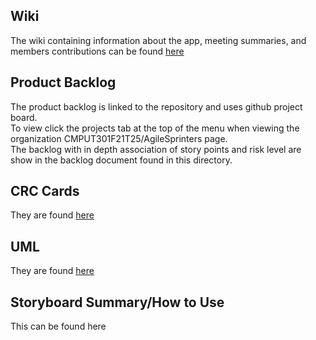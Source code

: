 ## Wiki
The wiki containing information about the app, meeting summaries, and members contributions can be found [here](https://github.com/CMPUT301F21T25/AgileSprinters/wiki)

## Product Backlog
The product backlog is linked to the repository and uses github project board. <br>
To view click the projects tab at the top of the menu when viewing the organization CMPUT301F21T25/AgileSprinters page. <br>
The backlog with in depth association of story points and risk level are show in the backlog document found in this directory. <br>

## CRC Cards
They are found [here](https://github.com/CMPUT301F21T25/AgileSprinters/blob/main/doc/CRC_cards.pdf)

## UML
They are found [here](https://github.com/CMPUT301F21T25/AgileSprinters/blob/main/doc/UML.png)

## Storyboard Summary/How to Use
This can be found here
